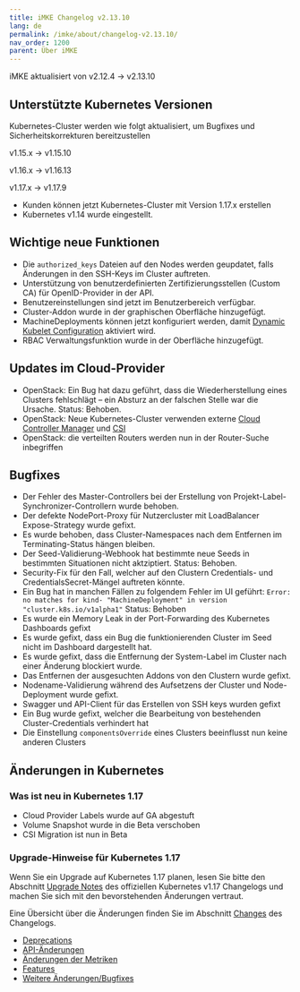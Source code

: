 ```yaml
---
title: iMKE Changelog v2.13.10
lang: de
permalink: /imke/about/changelog-v2.13.10/
nav_order: 1200
parent: Über iMKE
---
```


iMKE aktualisiert von v2.12.4 → v2.13.10

## Unterstützte Kubernetes Versionen

Kubernetes-Cluster werden wie folgt aktualisiert, um Bugfixes und Sicherheitskorrekturen bereitzustellen

v1.15.x -> v1.15.10

v1.16.x -> v1.16.13

v1.17.x -> v1.17.9

- Kunden können jetzt Kubernetes-Cluster mit Version 1.17.x erstellen
- Kubernetes v1.14 wurde eingestellt.

## Wichtige neue Funktionen

- Die `authorized_keys` Dateien auf den Nodes werden geupdatet, falls Änderungen in den SSH-Keys im Cluster auftreten.
- Unterstützung von benutzerdefinierten Zertifizierungsstellen (Custom CA) für OpenID-Provider in der API.
- Benutzereinstellungen sind jetzt im Benutzerbereich verfügbar.
- Cluster-Addon wurde in der graphischen Oberfläche hinzugefügt.
- MachineDeployments können jetzt konfiguriert werden, damit [Dynamic Kubelet Configuration](https://kubernetes.io/blog/2018/07/11/dynamic-kubelet-configuration/) aktiviert wird.
- RBAC Verwaltungsfunktion wurde in der Oberfläche hinzugefügt.

## Updates im Cloud-Provider

- OpenStack: Ein Bug hat dazu geführt, dass die Wiederherstellung eines Clusters fehlschlägt – ein Absturz an der falschen Stelle war die Ursache. Status: Behoben.
- OpenStack: Neue Kubernetes-Cluster verwenden externe [Cloud Controller Manager](https://kubernetes.io/docs/tasks/administer-cluster/running-cloud-controller/) und [CSI](https://kubernetes.io/blog/2019/01/15/container-storage-interface-ga/)
- OpenStack: die verteilten Routers werden nun in der Router-Suche inbegriffen

## Bugfixes

- Der Fehler des Master-Controllers bei der Erstellung von Projekt-Label-Synchronizer-Controllern wurde behoben.
- Der defekte NodePort-Proxy für Nutzercluster mit LoadBalancer Expose-Strategy wurde gefixt.
- Es wurde behoben, dass Cluster-Namespaces nach dem Entfernen im Terminating-Status hängen bleiben.
- Der Seed-Validierung-Webhook hat bestimmte neue Seeds in bestimmten Situationen nicht aktziptiert. Status: Behoben.
- Security-Fix für den Fall, welcher auf den Clustern Credentials- und CredentialsSecret-Mängel auftreten könnte.
- Ein Bug hat in manchen Fällen zu folgendem Fehler im UI geführt: `Error: no matches for kind- "MachineDeployment" in version "cluster.k8s.io/v1alpha1"` Status: Behoben
- Es wurde ein Memory Leak in der Port-Forwarding des Kubernetes Dashboards gefixt
- Es wurde gefixt, dass ein Bug die funktionierenden Cluster im Seed nicht im Dashboard dargestellt hat.
- Es wurde gefixt, dass die Entfernung der System-Label im Cluster nach einer Änderung blockiert wurde.
- Das Entfernen der ausgesuchten Addons von den Clustern wurde gefixt.
- Nodename-Validierung während des Aufsetzens der Cluster und Node-Deployment wurde gefixt.
- Swagger und API-Client für das Erstellen von SSH keys wurden gefixt
- Ein Bug wurde gefixt, welcher die Bearbeitung von bestehenden Cluster-Credentials verhindert hat
- Die Einstellung `componentsOverride` eines Clusters beeinflusst nun keine anderen Clusters

## Änderungen in Kubernetes

### Was ist neu in Kubernetes 1.17

- Cloud Provider Labels wurde auf GA abgestuft
- Volume Snapshot wurde in die Beta verschoben
- CSI Migration ist nun in Beta

### Upgrade-Hinweise für Kubernetes 1.17

Wenn Sie ein Upgrade auf Kubernetes 1.17 planen, lesen Sie bitte den Abschnitt [Upgrade Notes](https://v1-17.docs.kubernetes.io/docs/setup/release/notes/#urgent-upgrade-notes) des offiziellen Kubernetes v1.17 Changelogs und machen Sie sich mit den bevorstehenden Änderungen vertraut.

Eine Übersicht über die Änderungen finden Sie im Abschnitt [Changes](https://v1-17.docs.kubernetes.io/docs/setup/release/notes/#changes) des Changelogs.

* [Deprecations](https://v1-17.docs.kubernetes.io/docs/setup/release/notes/#deprecations-and-removals)
* [API-Änderungen](https://v1-17.docs.kubernetes.io/docs/setup/release/notes/#api-changes)
* [Änderungen der Metriken](https://v1-17.docs.kubernetes.io/docs/setup/release/notes/#metrics-changes)
* [Features](https://v1-17.docs.kubernetes.io/docs/setup/release/notes/#notable-features)
* [Weitere Änderungen/Bugfixes](https://v1-17.docs.kubernetes.io/docs/setup/release/notes/#other-notable-changes)
